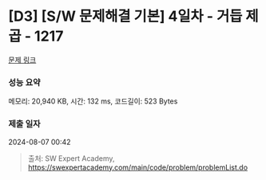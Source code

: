 # [D3] [S/W 문제해결 기본] 4일차 - 거듭 제곱 - 1217 

[문제 링크](https://swexpertacademy.com/main/code/problem/problemDetail.do?contestProbId=AV14dUIaAAUCFAYD) 

### 성능 요약

메모리: 20,940 KB, 시간: 132 ms, 코드길이: 523 Bytes

### 제출 일자

2024-08-07 00:42



> 출처: SW Expert Academy, https://swexpertacademy.com/main/code/problem/problemList.do